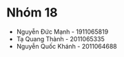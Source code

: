 # Nhóm 18
- Nguyễn Đức Mạnh    -  1911065819
- Tạ Quang Thành     -  2011065335
- Nguyễn Quốc Khánh  -  2011064688
